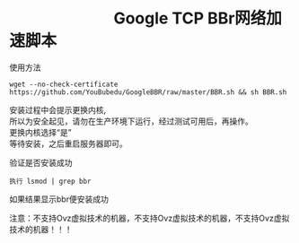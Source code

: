 #                             Google TCP BBr网络加速脚本
使用方法 

    wget --no-check-certificate https://github.com/YouBubedu/GoogleBBR/raw/master/BBR.sh && sh BBR.sh


安装过程中会提示更换内核,</br>
所以为安全起见，请勿在生产环境下运行，经过测试可用后，再操作。</br>
更换内核选择“是”</br>
等待安装，之后重启服务器即可。

验证是否安装成功 

    执行 lsmod | grep bbr
   
如果结果显示bbr便安装成功

注意：不支持Ovz虚拟技术的机器，不支持Ovz虚拟技术的机器，不支持Ovz虚拟技术的机器！！！
